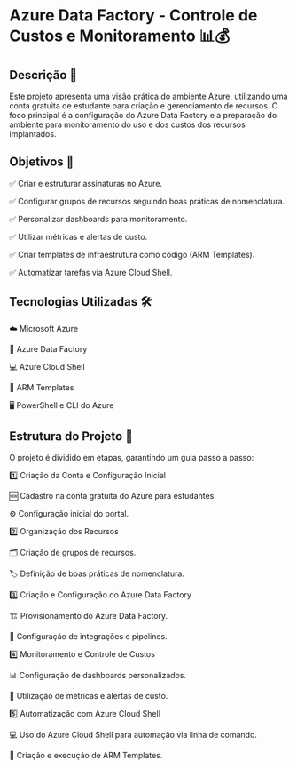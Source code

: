 # Azure Data Factory - Controle de Custos e Monitoramento 📊💰

## Descrição 📝

Este projeto apresenta uma visão prática do ambiente Azure, utilizando uma conta gratuita de estudante para criação e gerenciamento de recursos. O foco principal é a configuração do Azure Data Factory e a preparação do ambiente para monitoramento do uso e dos custos dos recursos implantados.

## Objetivos 🎯

✅ Criar e estruturar assinaturas no Azure.

✅ Configurar grupos de recursos seguindo boas práticas de nomenclatura.

✅ Personalizar dashboards para monitoramento.

✅ Utilizar métricas e alertas de custo.

✅ Criar templates de infraestrutura como código (ARM Templates).

✅ Automatizar tarefas via Azure Cloud Shell.

## Tecnologias Utilizadas 🛠️

☁️ Microsoft Azure

🔄 Azure Data Factory

💻 Azure Cloud Shell

📜 ARM Templates

🖥️ PowerShell e CLI do Azure

## Estrutura do Projeto 📂

O projeto é dividido em etapas, garantindo um guia passo a passo:

1️⃣ Criação da Conta e Configuração Inicial

🆕 Cadastro na conta gratuita do Azure para estudantes.

⚙️ Configuração inicial do portal.

2️⃣ Organização dos Recursos

🗂️ Criação de grupos de recursos.

🏷️ Definição de boas práticas de nomenclatura.

3️⃣ Criação e Configuração do Azure Data Factory

🏗️ Provisionamento do Azure Data Factory.

🔗 Configuração de integrações e pipelines.

4️⃣ Monitoramento e Controle de Custos

📊 Configuração de dashboards personalizados.

🚨 Utilização de métricas e alertas de custo.

5️⃣ Automatização com Azure Cloud Shell

💻 Uso do Azure Cloud Shell para automação via linha de comando.

📜 Criação e execução de ARM Templates.
